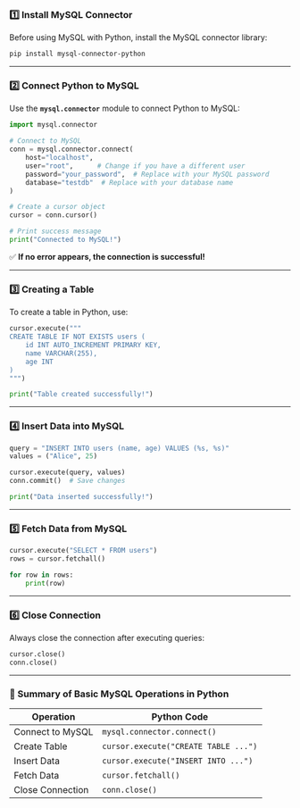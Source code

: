 ### **1️⃣ Install MySQL Connector**  
Before using MySQL with Python, install the MySQL connector library:  
```bash
pip install mysql-connector-python
```

---

### **2️⃣ Connect Python to MySQL**
Use the **`mysql.connector`** module to connect Python to MySQL:  

```python
import mysql.connector

# Connect to MySQL
conn = mysql.connector.connect(
    host="localhost",
    user="root",      # Change if you have a different user
    password="your_password",  # Replace with your MySQL password
    database="testdb"  # Replace with your database name
)

# Create a cursor object
cursor = conn.cursor()

# Print success message
print("Connected to MySQL!")
```
✅ **If no error appears, the connection is successful!**  

---

### **3️⃣ Creating a Table**
To create a table in Python, use:  
```python
cursor.execute("""
CREATE TABLE IF NOT EXISTS users (
    id INT AUTO_INCREMENT PRIMARY KEY,
    name VARCHAR(255),
    age INT
)
""")

print("Table created successfully!")
```

---

### **4️⃣ Insert Data into MySQL**
```python
query = "INSERT INTO users (name, age) VALUES (%s, %s)"
values = ("Alice", 25)

cursor.execute(query, values)
conn.commit()  # Save changes

print("Data inserted successfully!")
```

---

### **5️⃣ Fetch Data from MySQL**
```python
cursor.execute("SELECT * FROM users")
rows = cursor.fetchall()

for row in rows:
    print(row)
```

---

### **6️⃣ Close Connection**
Always close the connection after executing queries:
```python
cursor.close()
conn.close()
```

---

### **🔹 Summary of Basic MySQL Operations in Python**
| **Operation** | **Python Code** |
|--------------|----------------|
| Connect to MySQL | `mysql.connector.connect()` |
| Create Table | `cursor.execute("CREATE TABLE ...")` |
| Insert Data | `cursor.execute("INSERT INTO ...")` |
| Fetch Data | `cursor.fetchall()` |
| Close Connection | `conn.close()` |

